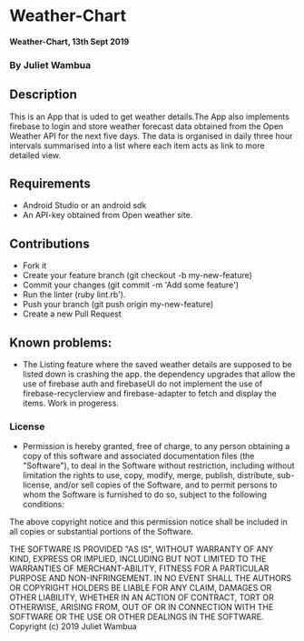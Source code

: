 # Weather-Chart
#### Weather-Chart, 13th Sept 2019
### By Juliet Wambua

## Description
This is an App that is uded to get weather details.The App also implements firebase to login and store weather forecast data obtained from the Open Weather API for the next five days. The data is organised in daily three hour intervals summarised into a list where each item acts as link to more detailed view.


## Requirements
- Android Studio or an android sdk
- An API-key obtained from Open weather site.

## Contributions

 - Fork it
 - Create your feature branch (git checkout -b my-new-feature)
 - Commit your changes (git commit -m 'Add some feature')
 - Run the linter (ruby lint.rb').
 - Push your branch (git push origin my-new-feature)
 - Create a new Pull Request

## Known problems:
 - The Listing feature where the saved weather details are supposed to be listed down is crashing the app. the dependency upgrades that allow the use of firebase auth and firebaseUI do not implement the use of firebase-recyclerview and firebase-adapter to fetch and display the items. Work in progeress.
 
 
### License
* Permission is hereby granted, free of charge, to any person obtaining a copy of this software and associated documentation files (the "Software"), to deal in the Software without restriction, including without limitation the rights to use, copy, modify, merge, publish, distribute, sub-license, and/or sell copies of the Software, and to permit persons to whom the Software is furnished to do so, subject to the following conditions:

The above copyright notice and this permission notice shall be included in all copies or substantial portions of the Software.

THE SOFTWARE IS PROVIDED "AS IS", WITHOUT WARRANTY OF ANY KIND, EXPRESS OR IMPLIED, INCLUDING BUT NOT LIMITED TO THE WARRANTIES OF MERCHANT-ABILITY, FITNESS FOR A PARTICULAR PURPOSE AND NON-INFRINGEMENT. IN NO EVENT SHALL THE AUTHORS OR COPYRIGHT HOLDERS BE LIABLE FOR ANY CLAIM, DAMAGES OR OTHER LIABILITY, WHETHER IN AN ACTION OF CONTRACT, TORT OR OTHERWISE, ARISING FROM, OUT OF OR IN CONNECTION WITH THE SOFTWARE OR THE USE OR OTHER DEALINGS IN THE SOFTWARE.
Copyright (c) 2019 Juliet Wambua
